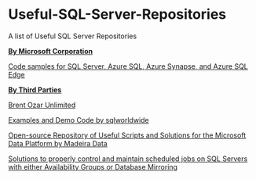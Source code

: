 # Useful-SQL-Server-Repositories
A list of Useful SQL Server Repositories


<p class=MsoNormal><b><u>By Microsoft Corporation</u></b></p>

<p class=MsoNormal><a href="https://github.com/microsoft/sql-server-samples" target="_blank">Code samples for SQL Server, Azure SQL, Azure Synapse, and Azure SQL Edge</a></p>



<p class=MsoNormal><b><u>By Third Parties</u></b></p>


<p class=MsoNormal><a href="https://github.com/BrentOzarULTD" target="_blank">Brent Ozar Unlimited</a></p>

<p class=MsoNormal><a href="https://github.com/sqlworldwide/Presentations" target="_blank">Examples and Demo Code by sqlworldwide</a></p>

<p class=MsoNormal><a href="https://github.com/MadeiraData/MadeiraToolbox" target="_blank">Open-source Repository of Useful Scripts and Solutions for the Microsoft Data Platform by Madeira Data</a></p>

<p class=MsoNormal><a href="https://github.com/MadeiraData/mssql-jobs-hadr" target="_blank">Solutions to properly control and maintain scheduled jobs on SQL Servers with either Availability Groups or Database Mirroring</a></p>

